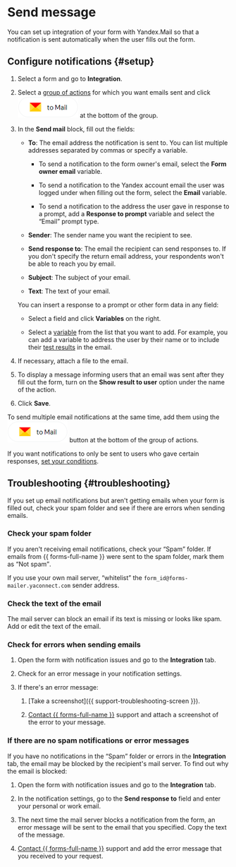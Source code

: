 # Send message

You can set up integration of your form with Yandex.Mail so that a notification is sent automatically when the user fills out the form.

## Configure notifications {#setup}

1. Select a form and go to **Integration**.

1. Select a [group of actions](notifications.md#add-integration) for which you want emails sent and click ![](../_assets/forms/mail-notification-button.png) at the bottom of the group.

1. In the **Send mail** block, fill out the fields:

    - **To**: The email address the notification is sent to. You can list multiple addresses separated by commas or specify a variable.

        - To send a notification to the form owner's email, select the **Form owner email** variable.

        - To send a notification to the Yandex account email the user was logged under when filling out the form, select the **Email** variable.

        - To send a notification to the address the user gave in response to a prompt, add a **Response to prompt** variable and select the <q>Email</q> prompt type.


    - **Sender**: The sender name you want the recipient to see.

    - **Send response to**: The email the recipient can send responses to. If you don't specify the return email address, your respondents won't be able to reach you by email.

    - **Subject**: The subject of your email.

    - **Text**: The text of your email.


    You can insert a response to a prompt or other form data in any field:

    - Select a field and click **Variables** on the right.

    - Select a [variable](vars.md) from the list that you want to add. For example, you can add a variable to address the user by their name or to include their [test results](tests.md) in the email.


1. If necessary, attach a file to the email.

1. To display a message informing users that an email was sent after they fill out the form, turn on the **Show result to user** option under the name of the action.

1. Click **Save**.

To send multiple email notifications at the same time, add them using the ![](../_assets/forms/mail-notification-button.png) button at the bottom of the group of actions.

If you want notifications to only be sent to users who gave certain responses, [set your conditions](notifications.md#section_xlw_rjc_tbb).


## Troubleshooting {#troubleshooting}

If you set up email notifications but aren't getting emails when your form is filled out, check your spam folder and see if there are errors when sending emails.

### Check your spam folder

If you aren't receiving email notifications, check your <q>Spam</q> folder. If emails from {{ forms-full-name }} were sent to the spam folder, mark them as <q>Not spam</q>.

If you use your own mail server, <q>whitelist</q> the `form_id@forms-mailer.yaconnect.com` sender address.

### Check the text of the email

The mail server can block an email if its text is missing or looks like spam. Add or edit the text of the email.

### Check for errors when sending emails

1. Open the form with notification issues and go to the **Integration** tab.

1. Check for an error message in your notification settings.


1. If there's an error message:

    1. [Take a screenshot]({{ support-troubleshooting-screen }}).

    1. [Contact {{ forms-full-name }}](feedback.md) support and attach a screenshot of the error to your message.

### If there are no spam notifications or error messages

If you have no notifications in the <q>Spam</q> folder or errors in the **Integration** tab, the email may be blocked by the recipient's mail server. To find out why the email is blocked:

1. Open the form with notification issues and go to the **Integration** tab.

1. In the notification settings, go to the **Send response to** field and enter your personal or work email.

1. The next time the mail server blocks a notification from the form, an error message will be sent to the email that you specified. Copy the text of the message.

1. [Contact {{ forms-full-name }}](feedback.md) support and add the error message that you received to your request.
